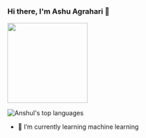### Hi there, I'm Ashu Agrahari 👋


<img height="180em" src="https://github-readme-stats.vercel.app/api?username=AshuAgrahari21&show_icons=true&hide_border=true&&count_private=true&include_all_commits=true" />

![Anshul's top languages](https://github-readme-stats.vercel.app/api/top-langs/?username=AshuAgrahari21&layout=compact&show_icons=true)



- 🌱 I’m currently learning machine learning

<!--
- 🔭 I’m currently working on ...
- 🌱 I’m currently learning ...
- 👯 I’m looking to collaborate on ...
- 🤔 I’m looking for help with ...
- 💬 Ask me about ...
- 📫 How to reach me: ...
- 😄 Pronouns: ...
- ⚡ Fun fact: ...
-->
